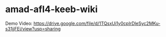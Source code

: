 # amad-afl4-keeb-wiki

Demo Video: https://drive.google.com/file/d/1TQsxUi1y0cpIrDleSyc2MKu-s31jjFEj/view?usp=sharing
